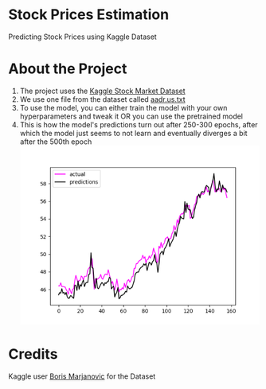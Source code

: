 # Stock Prices Estimation
Predicting Stock Prices using Kaggle Dataset
# About the Project
1. The project uses the <a href="https://www.kaggle.com/borismarjanovic/price-volume-data-for-all-us-stocks-etfs">Kaggle Stock Market Dataset</a>
2. We use one file from the dataset called <a href="https://github.com/DarshanDeshpande/Miscellaneous-Deep-Learning-Projects/blob/master/StockPrediction/aadr.us.txt">aadr.us.txt</a>
3. To use the model, you can either train the model with your own hyperparameters and tweak it OR you can use the pretrained model
4. This is how the model's predictions turn out after 250-300 epochs, after which the model just seems to not learn and eventually diverges a bit after the 500th epoch
![Stock Price Prediction](https://github.com/DarshanDeshpande/Miscellaneous-Deep-Learning-Projects/blob/master/StockPrediction/BlackFuchsia.png)
# Credits
Kaggle user <a href="https://www.kaggle.com/borismarjanovic">Boris Marjanovic</a> for the Dataset
